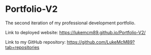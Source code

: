 # Portfolio-V2
The second iteration of my professional development portfolio.

Link to deployed website: https://lukemcm89.github.io/Portfolio-V2/

Link to my GitHub repository: https://github.com/LukeMcM89?tab=repositories
